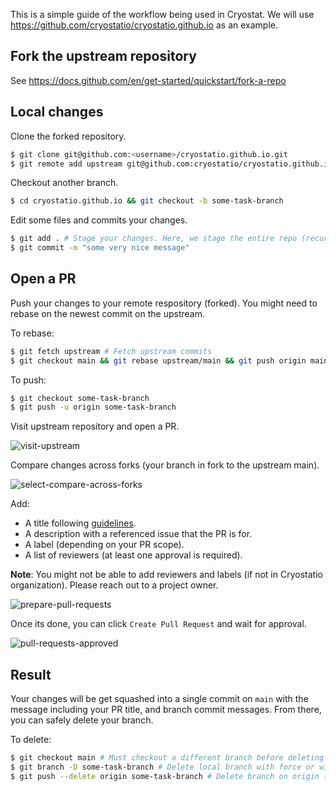 This is a simple guide of the workflow being used in Cryostat. We will use https://github.com/cryostatio/cryostatio.github.io as an example.

## Fork the upstream repository

See https://docs.github.com/en/get-started/quickstart/fork-a-repo

## Local changes

Clone the forked repository.
```bash
$ git clone git@github.com:<username>/cryostatio.github.io.git
$ git remote add upstream git@github.com:cryostatio/cryostatio.github.io.git # Adding upstream as remote
```

Checkout another branch.
```bash
$ cd cryostatio.github.io && git checkout -b some-task-branch
```

Edit some files and commits your changes.
```bash
$ git add . # Stage your changes. Here, we stage the entire repo (recursively).
$ git commit -m "some very nice message"
```

## Open a PR

Push your changes to your remote respository (forked). You might need to rebase on the newest commit on the upstream.

To rebase:
```bash
$ git fetch upstream # Fetch upstream commits
$ git checkout main && git rebase upstream/main && git push origin main # Checkout main, merge upstream and update origin
```

To push:
```bash
$ git checkout some-task-branch
$ git push -u origin some-task-branch
```

Visit upstream repository and open a PR.

![visit-upstream](https://user-images.githubusercontent.com/68053619/178812137-ee9c1fe3-2f78-4671-8bdc-41c0a55565d7.png)

Compare changes across forks (your branch in fork to the upstream main).

![select-compare-across-forks](https://user-images.githubusercontent.com/68053619/178812907-ea709be4-265a-4f4b-9127-80e4eaf97089.png)

Add: 
- A title following [guidelines](https://www.conventionalcommits.org/en/v1.0.0/).
- A description with a referenced issue that the PR is for.
- A label (depending on your PR scope).
- A list of reviewers (at least one approval is required).

**Note**: You might not be able to add reviewers and labels (if not in Cryostatio organization). Please reach out to a project owner.

![prepare-pull-requests](https://user-images.githubusercontent.com/68053619/178813336-f9f7d94d-b17b-40ef-aec9-2340639c3e90.png)

Once its done, you can click `Create Pull Request` and wait for approval.

![pull-requests-approved](https://user-images.githubusercontent.com/68053619/178813993-d453236d-5dd1-45f0-b124-b75b3a0c70e6.png)

## Result

Your changes will be get squashed into a single commit on `main` with the message including your PR title, and branch commit messages. From there, you can safely delete your branch.

To delete:
```bash
$ git checkout main # Must checkout a different branch before deleting the current checked out one
$ git branch -D some-task-branch # Delete local branch with force or without force using -d
$ git push --delete origin some-task-branch # Delete branch on origin (forked)
```
